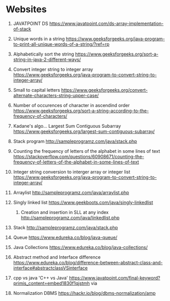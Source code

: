 # Websites


1) JAVATPOINT DS https://www.javatpoint.com/ds-array-implementation-of-stack
2) Unique words in a string https://www.geeksforgeeks.org/java-program-to-print-all-unique-words-of-a-string/?ref=rp 
3) Alphabetically sort the string https://www.geeksforgeeks.org/sort-a-string-in-java-2-different-ways/
4) Convert integer string to integer array https://www.geeksforgeeks.org/java-program-to-convert-string-to-integer-array/
5) Small to capital letters https://www.geeksforgeeks.org/convert-alternate-characters-string-upper-case/
6) Number of occurences of character in ascendind order https://www.geeksforgeeks.org/sort-a-string-according-to-the-frequency-of-characters/
7) Kadane's algo... Largest Sum Contiguous Subarray https://www.geeksforgeeks.org/largest-sum-contiguous-subarray/
8) Stack program http://sampleprogramz.com/java/stack.php
9) Counting the frequency of letters of the alphabet in some lines of text https://stackoverflow.com/questions/60908671/counting-the-frequency-of-letters-of-the-alphabet-in-some-lines-of-text
10) Integer string conversion to interger array or integer list https://www.geeksforgeeks.org/java-program-to-convert-string-to-integer-array/
11) Arraylist http://sampleprogramz.com/java/arraylist.php
12) Singly linked list https://www.geekboots.com/java/singly-linkedlist
    1. Creation and insertion in SLL at any index http://sampleprogramz.com/java/linkedlist.php

12) Stack http://sampleprogramz.com/java/stack.php
13) Queue https://www.edureka.co/blog/java-queue/
14) Java Collections https://www.edureka.co/blog/java-collections/
15) Abstract method and Interface difference https://www.edureka.co/blog/difference-between-abstract-class-and-interface#abstractclassVSinterface
16) cpp vs java 'C++ vs Java' https://www.javatpoint.com/final-keyword?primis_content=embed1830f1qjstmh via 
17) Normalization DBMS https://hackr.io/blog/dbms-normalization/amp
